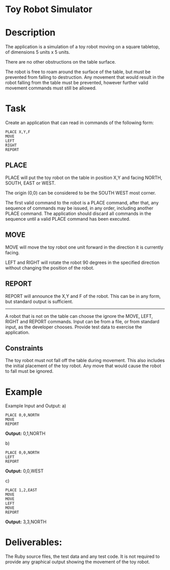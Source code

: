 
 Toy Robot Simulator
=============================


# Description
The application is a simulation of a toy robot moving on a square tabletop, of dimensions 5 units x 5 units.

There are no other obstructions on the table surface.

The robot is free to roam around the surface of the table, but must be prevented from falling to destruction. Any movement that would result in the robot falling from the table must be prevented, however further valid movement commands must still be allowed.


# Task

Create an application that can read in commands of the following form:
```
PLACE X,Y,F
MOVE
LEFT
RIGHT
REPORT
```

## PLACE

PLACE will put the toy robot on the table in position X,Y and facing NORTH, SOUTH, EAST or WEST.

The origin (0,0) can be considered to be the SOUTH WEST most corner.

The first valid command to the robot is a PLACE command, after that, any sequence of commands may be issued, in any order, including another PLACE command. The application should discard all commands in the sequence until a valid PLACE command has been executed.

## MOVE

MOVE will move the toy robot one unit forward in the direction it is currently facing.

LEFT and RIGHT will rotate the robot 90 degrees in the specified direction without changing the position of the robot.

## REPORT

REPORT will announce the X,Y and F of the robot. This can be in any form, but standard output is sufficient.

_________________________________

A robot that is not on the table can choose the ignore the MOVE, LEFT, RIGHT and REPORT commands.
Input can be from a file, or from standard input, as the developer chooses.
Provide test data to exercise the application.


## Constraints

The toy robot must not fall off the table during movement. This also includes the initial placement of the toy robot.
Any move that would cause the robot to fall must be ignored.

# Example

Example Input and Output:
a)
```
PLACE 0,0,NORTH
MOVE
REPORT
```
**Output:** 0,1,NORTH

b)
```
PLACE 0,0,NORTH
LEFT
REPORT
```
**Output:** 0,0,WEST

c)
```
PLACE 1,2,EAST
MOVE
MOVE
LEFT
MOVE
REPORT
```
**Output:** 3,3,NORTH


# Deliverables:

The Ruby source files, the test data and any test code.
It is not required to provide any graphical output showing the movement of the toy robot.
